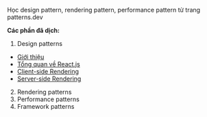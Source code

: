 Học design pattern, rendering pattern, performance pattern từ trang patterns.dev

**Các phần đã dịch:**

1. Design patterns

- [Giới thiệu](./patterns/rendering/introduce.md)
- [Tổng quan về React.js](./patterns/rendering/overview-of-reactjs.md)
- [Client-side Rendering](./patterns/rendering/client-side-rendering.md)
- [Server-side Rendering](./patterns/rendering/server-side-rendering.md)

2. Rendering patterns
3. Performance patterns
4. Framework patterns
